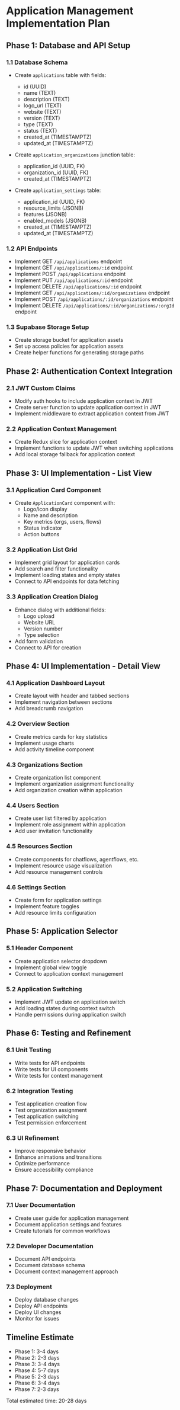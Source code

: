 # Application Management Implementation Plan

## Phase 1: Database and API Setup

### 1.1 Database Schema
- Create `applications` table with fields:
  - id (UUID)
  - name (TEXT)
  - description (TEXT)
  - logo_url (TEXT)
  - website (TEXT)
  - version (TEXT)
  - type (TEXT)
  - status (TEXT)
  - created_at (TIMESTAMPTZ)
  - updated_at (TIMESTAMPTZ)

- Create `application_organizations` junction table:
  - application_id (UUID, FK)
  - organization_id (UUID, FK)
  - created_at (TIMESTAMPTZ)

- Create `application_settings` table:
  - application_id (UUID, FK)
  - resource_limits (JSONB)
  - features (JSONB)
  - enabled_models (JSONB)
  - created_at (TIMESTAMPTZ)
  - updated_at (TIMESTAMPTZ)

### 1.2 API Endpoints
- Implement GET `/api/applications` endpoint
- Implement GET `/api/applications/:id` endpoint
- Implement POST `/api/applications` endpoint
- Implement PUT `/api/applications/:id` endpoint
- Implement DELETE `/api/applications/:id` endpoint
- Implement GET `/api/applications/:id/organizations` endpoint
- Implement POST `/api/applications/:id/organizations` endpoint
- Implement DELETE `/api/applications/:id/organizations/:orgId` endpoint

### 1.3 Supabase Storage Setup
- Create storage bucket for application assets
- Set up access policies for application assets
- Create helper functions for generating storage paths

## Phase 2: Authentication Context Integration

### 2.1 JWT Custom Claims
- Modify auth hooks to include application context in JWT
- Create server function to update application context in JWT
- Implement middleware to extract application context from JWT

### 2.2 Application Context Management
- Create Redux slice for application context
- Implement functions to update JWT when switching applications
- Add local storage fallback for application context

## Phase 3: UI Implementation - List View

### 3.1 Application Card Component
- Create `ApplicationCard` component with:
  - Logo/icon display
  - Name and description
  - Key metrics (orgs, users, flows)
  - Status indicator
  - Action buttons

### 3.2 Application List Grid
- Implement grid layout for application cards
- Add search and filter functionality
- Implement loading states and empty states
- Connect to API endpoints for data fetching

### 3.3 Application Creation Dialog
- Enhance dialog with additional fields:
  - Logo upload
  - Website URL
  - Version number
  - Type selection
- Add form validation
- Connect to API for creation

## Phase 4: UI Implementation - Detail View

### 4.1 Application Dashboard Layout
- Create layout with header and tabbed sections
- Implement navigation between sections
- Add breadcrumb navigation

### 4.2 Overview Section
- Create metrics cards for key statistics
- Implement usage charts
- Add activity timeline component

### 4.3 Organizations Section
- Create organization list component
- Implement organization assignment functionality
- Add organization creation within application

### 4.4 Users Section
- Create user list filtered by application
- Implement role assignment within application
- Add user invitation functionality

### 4.5 Resources Section
- Create components for chatflows, agentflows, etc.
- Implement resource usage visualization
- Add resource management controls

### 4.6 Settings Section
- Create form for application settings
- Implement feature toggles
- Add resource limits configuration

## Phase 5: Application Selector

### 5.1 Header Component
- Create application selector dropdown
- Implement global view toggle
- Connect to application context management

### 5.2 Application Switching
- Implement JWT update on application switch
- Add loading states during context switch
- Handle permissions during application switch

## Phase 6: Testing and Refinement

### 6.1 Unit Testing
- Write tests for API endpoints
- Write tests for UI components
- Write tests for context management

### 6.2 Integration Testing
- Test application creation flow
- Test organization assignment
- Test application switching
- Test permission enforcement

### 6.3 UI Refinement
- Improve responsive behavior
- Enhance animations and transitions
- Optimize performance
- Ensure accessibility compliance

## Phase 7: Documentation and Deployment

### 7.1 User Documentation
- Create user guide for application management
- Document application settings and features
- Create tutorials for common workflows

### 7.2 Developer Documentation
- Document API endpoints
- Document database schema
- Document context management approach

### 7.3 Deployment
- Deploy database changes
- Deploy API endpoints
- Deploy UI changes
- Monitor for issues

## Timeline Estimate

- Phase 1: 3-4 days
- Phase 2: 2-3 days
- Phase 3: 3-4 days
- Phase 4: 5-7 days
- Phase 5: 2-3 days
- Phase 6: 3-4 days
- Phase 7: 2-3 days

Total estimated time: 20-28 days 